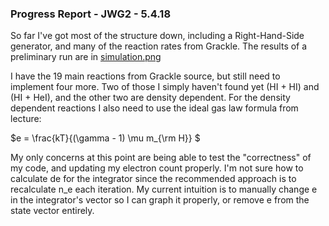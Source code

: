 ### Progress Report - JWG2 - 5.4.18

So far I've got most of the structure down, including a Right-Hand-Side generator, and many of the reaction rates from Grackle. The results of a preliminary run are in [simulation.png](https://github.com/JakobGrootens/ChemistrySolver/blob/master/simulation.png)

I have the 19 main reactions from Grackle source, but still need to implement four more. Two of those I simply haven't found yet (HI + HI) and (HI + HeI), and the other two are density dependent. For the density dependent reactions I also need to use the ideal gas law formula from lecture:

$e = \frac{kT}{(\gamma - 1) \mu m\_{\rm H}} $

My only concerns at this point are being able to test the "correctness" of my code, and updating my electron count properly. I'm not sure how to calculate de for the integrator since the recommended approach is to recalculate n_e each iteration. My current intuition is to manually change e in the integrator's vector so I can graph it properly, or remove e from the state vector entirely. 

